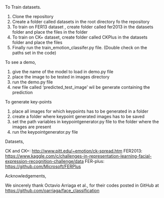 To Train datasets.

1. Clone the repository
2. Create a folder called datasets in the root directory fo the repository
3. To train on FER13 dataset , create folder called fer2013 in the datasets folder and place the files in the folder
4. To train on CK+ dataset, create folder called CKPlus in the datasets folder and place the files
5. Finally run the train_emotion_classifer.py file. (Double check on the paths set in the code)


To see a demo,


1. give the name of the model to load in demo.py file
2. place the image to be tested in images directory
3. run the demo.py file
4. new file called ‘predicted_test_image’ wil be generate containing the prediction

To generate key-points


1. place all images for which keypoints has to be generated in a folder
2. create a folder where keypoint generated images has to be saved
3. set the path variables in keypointgenerator.py file to the folder where the images are present
4. run the keypointgenerator.py file

Datasets,

CK and CK+: http://www.pitt.edu/~emotion/ck-spread.htm
FER2013: https://www.kaggle.com/c/challenges-in-representation-learning-facial-expression-recognition-challenge/data
FER-plus: https://github.com/Microsoft/FERPlus

Acknowledgements,

We sincerely thank Octavio Arriaga et al., for their codes posted in GitHub at https://github.com/oarriaga/face_classification
